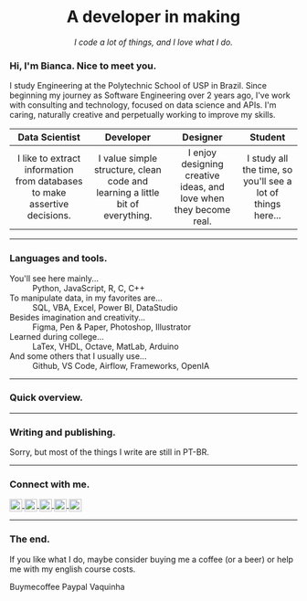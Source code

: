 <h1 align="center">
A developer in making
</h1>

<p align="center">
<em>I code a lot of things, and I love what I do.</em>
</p>

### Hi, I'm Bianca. Nice to meet you.

I study Engineering at the Polytechnic School of USP in Brazil. Since beginning my journey as Software Engineering over 2 years ago, I've work with consulting and technology, focused on data science and APIs. I'm caring, naturally creative and perpetually working to improve my skills.

| Data Scientist | Developer | Designer | Student |
|:---:|:---:|:---:|:---:|
| I like to extract information from databases to make assertive decisions. | I value simple structure, clean code and learning a little bit of everything. | I enjoy designing creative ideas, and love when they become real. | I study all the time, so you'll see a lot of things here... |

***

### Languages and tools.

<dl>
  <dt>You'll see here mainly...</dt>
  <dd>Python, JavaScript, R, C, C++<dd>
  
  <dt>To manipulate data, in my favorites are...</dt>
  <dd>SQL, VBA, Excel, Power BI, DataStudio<dd>
  
  <dt>Besides imagination and creativity...</dt>
  <dd>Figma, Pen & Paper, Photoshop, Illustrator<dd>
  
  <dt>Learned during college...</dt>
  <dd>LaTex, VHDL, Octave, MatLab, Arduino<dd>
  
  <dt>And some others that I usually use...</dt>
  <dd>Github, VS Code, Airflow, Frameworks, OpenIA<dd>
</dl>

***

### Quick overview.

***

### Writing and publishing.

Sorry, but most of the things I write are still in PT-BR.

***

### Connect with me.

<a href="/">
  <img align="center" alt="Bianca's Website" width="22px" src="aa" />
</a>

<a href="/">
  <img align="center" alt="Bianca's Email" width="22px" src="aa" />
</a>

<a href="https://www.linkedin.com/in/bianca-vieira-franco/">
  <img align="center" alt="Bianca's LinkedIn" width="22px" src="aa" />
</a>

<a href="/">
  <img align="center" alt="Bianca's CV Resume" width="22px" src="aa" />
</a>

<a href="/">
  <img align="center" alt="Bianca's Medium" width="22px" src="aa" />
</a>

***

### The end.

If you like what I do, maybe consider buying me a coffee (or a beer) or help me with my english course costs.

Buymecoffee
Paypal
Vaquinha
